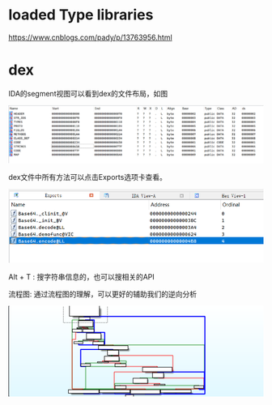 

# loaded Type libraries

https://www.cnblogs.com/pady/p/13763956.html



# dex

IDA的segment视图可以看到dex的文件布局，如图

![img](./img/image-1719735472844-3.png)

dex文件中所有方法可以点击Exports选项卡查看。

![img](./img/image-1719735472844-2.png)

Alt + T : 搜字符串信息的，也可以搜相关的API

流程图: 通过流程图的理解，可以更好的辅助我们的逆向分析

![image-20240630161951927](./img/image-20240630161951927.png)